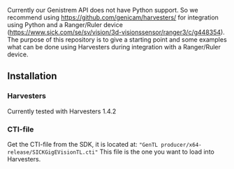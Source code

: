 
Currently our Genistrem API does not have Python support. So we recommend using https://github.com/genicam/harvesters/ for integration using Python and a Ranger/Ruler device (https://www.sick.com/se/sv/vision/3d-visionssensor/ranger3/c/g448354). The purpose of this repository is to give a starting point and some examples what can be done using Harvesters during integration with a Ranger/Ruler device.

## Installation

### Harvesters
Currently tested with Harvesters 1.4.2

### CTI-file
Get the CTI-file from the SDK, it is located at: `"GenTL producer/x64-release/SICKGigEVisionTL.cti"`
This file is the one you want to load into Harvesters.